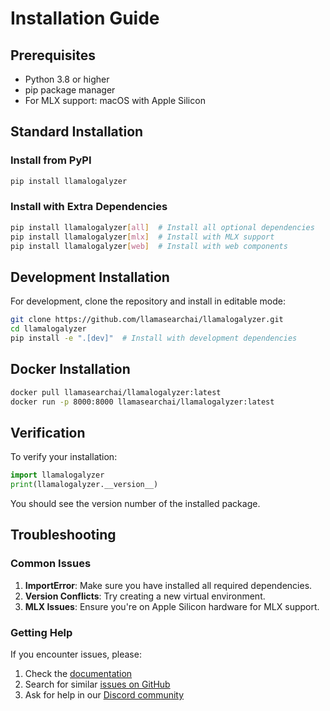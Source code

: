 # Installation Guide

## Prerequisites

- Python 3.8 or higher
- pip package manager
- For MLX support: macOS with Apple Silicon

## Standard Installation

### Install from PyPI

```bash
pip install llamalogalyzer
```

### Install with Extra Dependencies

```bash
pip install llamalogalyzer[all]  # Install all optional dependencies
pip install llamalogalyzer[mlx]  # Install with MLX support
pip install llamalogalyzer[web]  # Install with web components
```

## Development Installation

For development, clone the repository and install in editable mode:

```bash
git clone https://github.com/llamasearchai/llamalogalyzer.git
cd llamalogalyzer
pip install -e ".[dev]"  # Install with development dependencies
```

## Docker Installation

```bash
docker pull llamasearchai/llamalogalyzer:latest
docker run -p 8000:8000 llamasearchai/llamalogalyzer:latest
```

## Verification

To verify your installation:

```python
import llamalogalyzer
print(llamalogalyzer.__version__)
```

You should see the version number of the installed package.

## Troubleshooting

### Common Issues

1. **ImportError**: Make sure you have installed all required dependencies.
2. **Version Conflicts**: Try creating a new virtual environment.
3. **MLX Issues**: Ensure you're on Apple Silicon hardware for MLX support.

### Getting Help

If you encounter issues, please:

1. Check the [documentation](https://llamasearchai.github.io/llamalogalyzer/)
2. Search for similar [issues on GitHub](https://github.com/llamasearchai/llamalogalyzer/issues)
3. Ask for help in our [Discord community](https://discord.gg/llamasearch)
